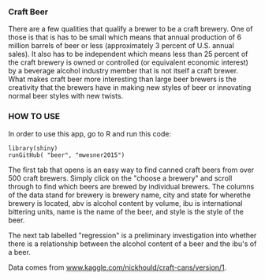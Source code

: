 ### Craft Beer 
There are a few qualities that qualify a brewer to be a craft brewery. One of those is that is has to be 
small which means that annual production of 6 million barrels of beer or less (approximately 3 percent of U.S. annual sales).
It also has to be independent which means less than 25 percent of the craft brewery is owned or controlled (or equivalent economic 
interest) by a beverage alcohol industry member that is not itself a craft brewer. What makes craft beer more interesting than 
large beer brewers is the creativity that the brewers have in making new styles of beer or innovating normal beer styles with new
twists.

### HOW TO USE
In order to use this app, go to R and run this code:
```
library(shiny)
runGitHub( "beer", "mwesner2015") 
```
The first tab that opens is an easy way to find canned craft beers from over 500 craft brewers. Simply click on the 
"choose a brewery" and scroll through to find which beers are brewed by individual brewers. 
The columns of the data stand for brewery is brewery name, city and state for wherethe brewery is located, abv is alcohol content 
by volume, ibu is international bittering units, name is the name of the beer, and style is the style of the beer.

The next tab labelled "regression" is a preliminary investigation into whether there is a relationship between the alcohol content
of a beer and the ibu's of a beer. 


Data comes from www.kaggle.com/nickhould/craft-cans/version/1.

